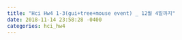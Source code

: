 ```yaml
---
title: "Hci Hw4 1-3(gui+tree+mouse event) _ 12월 4일까지"
date: 2018-11-14 23:58:28 -0400
categories: hci_hw4
---
```

